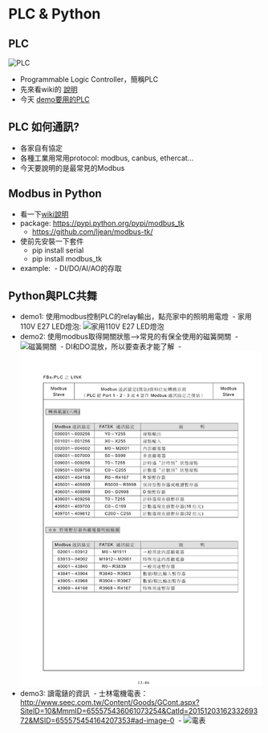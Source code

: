 # PLC & Python

## PLC

![PLC](http://www.fatek.com/tw/data/goods/201212/1354859791k63z11.jpg)
- Programmable Logic Controller，簡稱PLC
- 先來看wiki的 [說明](https://zh.wikipedia.org/wiki/%E5%8F%AF%E7%BC%96%E7%A8%8B%E9%80%BB%E8%BE%91%E6%8E%A7%E5%88%B6%E5%99%A8)
- 今天 [demo要用的PLC](http://www.fatek.com/tw/prod.php?act=view&no=1)


## PLC 如何通訊?
- 各家自有協定
- 各種工業用常用protocol: modbus, canbus, ethercat...
- 今天要說明的是最常見的Modbus

## Modbus in Python
- 看一下[wiki說明](https://zh.wikipedia.org/wiki/Modbus)
- package: https://pypi.python.org/pypi/modbus_tk
  - https://github.com/ljean/modbus-tk/
- 使前先安裝一下套件
  - pip install serial
  - pip install modbus_tk
- example:
  - DI/DO/AI/AO的存取
  
## Python與PLC共舞
- demo1: 使用modbus控制PLC的relay輸出，點亮家中的照明用電燈
  - 家用110V E27 LED燈泡: ![家用110V E27 LED燈泡](http://www.ikea.com/tw/zh/images/products/ryet-led-deng-pao-e-liu-ming-bai-se__0457392_PE604843_S4.JPG)
- demo2: 使用modbus取得開關狀態-->常見的有保全使用的磁簧開關
  - ![磁簧開關](https://www.alarms.com.tw/images-2/gif%E6%AA%94/HC-13C-356-329.gif)
  - DI和DO混放，所以要查表才能了解
  - ![表](/image/fatek_modbus_addr.png)
- demo3: 讀電錶的資訊
  - 士林電機電表： http://www.seec.com.tw/Content/Goods/GCont.aspx?SiteID=10&MmmID=655575436061073254&CatId=2015120316233269372&MSID=655575454164207353#ad-image-0
  - ![電表](http://www.seec.com.tw/UpFiles/10/Goods_NPics655575436061073254/EG-%E9%9B%BB%E8%A1%A8SPM-8.jpg)

